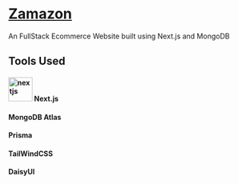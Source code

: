# [Zamazon](https://zamazon-rho.vercel.app/)

An FullStack Ecommerce Website built using Next.js and MongoDB

## Tools Used

#### <img width="48" height="48" src="https://img.icons8.com/color/48/nextjs.png" alt="nextjs"/> Next.js

#### MongoDB Atlas

#### Prisma

#### TailWindCSS

#### DaisyUI
